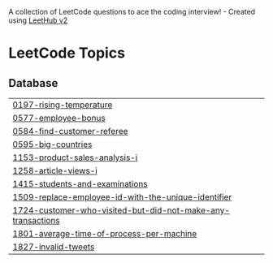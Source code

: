 A collection of LeetCode questions to ace the coding interview! - Created using [LeetHub v2](https://github.com/arunbhardwaj/LeetHub-2.0)
<!---LeetCode Topics Start-->
# LeetCode Topics
## Database
|  |
| ------- |
| [0197-rising-temperature](https://github.com/chrisaaryan/SQL/tree/master/0197-rising-temperature) |
| [0577-employee-bonus](https://github.com/chrisaaryan/SQL/tree/master/0577-employee-bonus) |
| [0584-find-customer-referee](https://github.com/chrisaaryan/SQL/tree/master/0584-find-customer-referee) |
| [0595-big-countries](https://github.com/chrisaaryan/SQL/tree/master/0595-big-countries) |
| [1153-product-sales-analysis-i](https://github.com/chrisaaryan/SQL/tree/master/1153-product-sales-analysis-i) |
| [1258-article-views-i](https://github.com/chrisaaryan/SQL/tree/master/1258-article-views-i) |
| [1415-students-and-examinations](https://github.com/chrisaaryan/SQL/tree/master/1415-students-and-examinations) |
| [1509-replace-employee-id-with-the-unique-identifier](https://github.com/chrisaaryan/SQL/tree/master/1509-replace-employee-id-with-the-unique-identifier) |
| [1724-customer-who-visited-but-did-not-make-any-transactions](https://github.com/chrisaaryan/SQL/tree/master/1724-customer-who-visited-but-did-not-make-any-transactions) |
| [1801-average-time-of-process-per-machine](https://github.com/chrisaaryan/SQL/tree/master/1801-average-time-of-process-per-machine) |
| [1827-invalid-tweets](https://github.com/chrisaaryan/SQL/tree/master/1827-invalid-tweets) |
<!---LeetCode Topics End-->